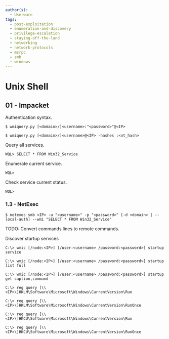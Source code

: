 ```yaml
---
author(s):
  - Userware
tags:
  - post-exploitation
  - enumeration-and-discovery
  - privilege-escalation
  - staying-off-the-land
  - networking
  - network-protocols
  - msrpc
  - smb
  - windows
---
```

# Unix Shell

## 01 - Impacket

Authentication syntax.

```
$ wmiquery.py [<domain>/]<username>:"<password>"@<IP>

$ wmiquery.py [<domain>/]<username>@<IP> -hashes :<nt_hash>
```

Query all services.

```
WQL> SELECT * FROM Win32_Service
```

Enumerate current service.

```
WQL>
```

Check service current status.

```
WQL>
```

### 1.3 - NetExec

```
$ netexec smb <IP> -u "<username>" -p "<password>" [-d <domain> | --local-auth] --wmi "SELECT * FROM Win32_Service"
```

TODO: Convert commands lines to remote commands.

Discover startup services

```
C:\> wmic [/node:<IP>] [/user:<username> /password:<password>] startup service

C:\> wmic [/node:<IP>] [/user:<username> /password:<password>] startup list full

C:\> wmic [/node:<IP>] [/user:<username> /password:<password>] startup get caption,command

C:\> reg query [\\<IP>\]HKLM\Software\Microsoft\Windows\CurrentVersion\Run

C:\> reg query [\\<IP>\]HKLM\Software\Microsoft\Windows\CurrentVersion\RunOnce

C:\> reg query [\\<IP>\]HKCU\Software\Microsoft\Windows\CurrentVersion\Run

C:\> reg query [\\<IP>\]HKCU\Software\Microsoft\Windows\CurrentVersion\RunOnce
```